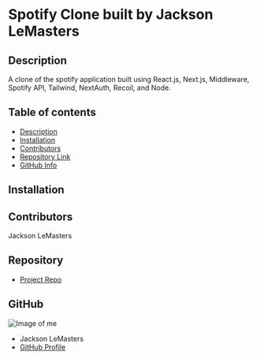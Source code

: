 
# **Spotify Clone built by Jackson LeMasters**
## Description 
A clone of the spotify application built using React.js, Next.js, Middleware, Spotify API, Tailwind, NextAuth, Recoil, and Node.
## Table of contents
- [Description](#Description)
- [Installation](#Installation)
- [Contributors](#Contributors)
- [Repository Link](#Repository)
- [GitHub Info](#GitHub) 
## Installation
## Contributors
Jackson LeMasters
## Repository
- [Project Repo](github.com/jacklemasters/spotify-clone)
## GitHub
![Image of me](https://avatars.githubusercontent.com/u/82251556?v=4)
- Jackson LeMasters
- [GitHub Profile](https://github.com/jacklemasters)

